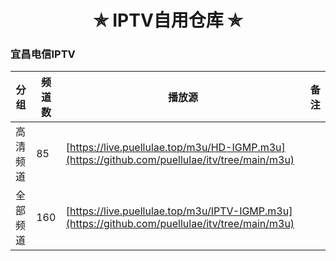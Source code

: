 <h1 align="center"> ✯ IPTV自用仓库 ✯ </h1>
<h3> 宜昌电信IPTV </h3>

|  分 组  |  频道数  |  播放源                                                                          |  备 注  |
|--------|--------|-------------------------------------------------------------------------------------|--------|
|  高清频道  |  85  |  [https://live.puellulae.top/m3u/HD-IGMP.m3u](https://github.com/puellulae/itv/tree/main/m3u)  |  |
|  全部频道  |  160  |  [https://live.puellulae.top/m3u/IPTV-IGMP.m3u](https://github.com/puellulae/itv/tree/main/m3u)  |  |
